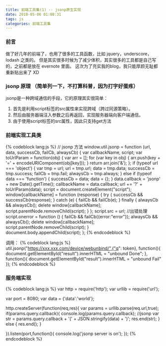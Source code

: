 ```yaml
---
title: 前端工具集(1) -- jsonp原生实现
date: 2018-05-06 01:08:31
tags: js
categories: 前端工具集
---
```

### 前言

做了好几年的前端了，也用了很多的工具函数，比如 jquery，underscore，lodash 之类的。
但是其实很多时候为了减少体积，其实很多的工具都是自己写的，之前都是放在 evernote 里面。
这次为了充实我的blog，我只能厚颜无耻都重新贴出来了 XD

### jsonp 原理 （简单列一下，不打算科普，因为打字好蛋疼）

jsonp是一种跨域通信的手段，它的原理其实很简单：
1. 首先是利用script标签的src属性来实现跨域（跨过同源策略）。
2. 然后由服务器端注入参数之后再返回，实现服务器端向客户端通信。
3. 由于使用script标签的src属性，因此只支持get方法

### 前端实现工具类

{% codeblock lang:js %}
// jsonp 方法
window.util.jsonp = function (url, data, successCb, failCb, alwaysCb) {
    var callbackName, script;
    var toUrlParam = function(obj) {
        var arr = [];
        for (var key in obj) {
            arr.push(key + '=' + encodeURIComponent(obj[key]));
        }
        return arr.join('&');
    };
    if (typeof url === 'object') {
        var tmp = url;
        url = tmp.url;
        data = tmp.data;
        successCb = tmp.success;
        failCb = tmp.fail;
        alwaysCb = tmp.always;
    } else if (typeof data === 'function') {
        successCb = data;
        data = {};
    }
    data.callback = 'jsonp' + new Date().getTime();
    callbackName = data.callback;
    url += '?' + toUrlParam(data);
    script = document.createElement("script");
    window[callbackName] = function (response) {
        try {
            successCb && successCb(response);
        } catch (e) {
            failCb && failCb(e);
        } finally {
            alwaysCb && alwaysCb();
            delete window[callbackName];
            script.parentNode.removeChild(script);
        }
    };
    script.src = url;
    //出错处理
    script.onerror = function () {
        failCb && failCb({error:"error"});
        alwaysCb && alwaysCb();
        delete window[callbackName];
        script.parentNode.removeChild(script);
    }
    document.body.appendChild(script);
};
{% endcodeblock %}

调用：
{% codeblock lang:js %}
util.jsonp("https://xxx.xxx.com/device/webunbind/",{"q": token}, 
    function(){
        document.getElementById("result").innerHTML = "unbound Done";
    }, function(){
        document.getElementById("result").innerHTML = "unbound Fail"
    });
{% endcodeblock %}

### 服务端实现

{% codeblock lang:js %}
var http = require('http');
var urllib = require('url');

var port = 8080;
var data = {'data':'world'};

http.createServer(function(req,res){
    var params = urllib.parse(req.url,true);
    if(params.query.callback){
        console.log(params.query.callback);
        //jsonp
        var str = params.query.callback + '(' + JSON.stringify(data) + ')';
        res.end(str);
    } else {
        res.end();
    }
    
}).listen(port,function(){
    console.log('jsonp server is on');
});
{% endcodeblock %}


